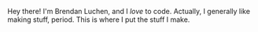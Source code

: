 Hey there! I'm Brendan Luchen, and I *love* to code. Actually, I generally like making stuff, period. This is where I put the stuff I make.
